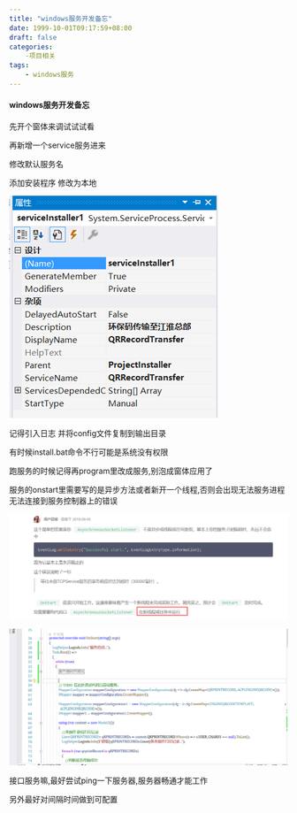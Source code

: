 ```yaml
---
title: "windows服务开发备忘"
date: 1999-10-01T09:17:59+08:00
draft: false
categories:
    -项目相关
tags:
    - windows服务
---
```


#### windows服务开发备忘

先开个窗体来调试试试看

再新增一个service服务进来

修改默认服务名 

添加安装程序 修改为本地

![image-20210928105412125](windows%E6%9C%8D%E5%8A%A1%E5%BC%80%E5%8F%91%E6%9C%89%E6%84%9F.assets/image-20210928105412125.png)

记得引入日志 并将config文件复制到输出目录

有时候install.bat命令不行可能是系统没有权限

跑服务的时候记得再program里改成服务,别泡成窗体应用了

服务的onstart里需要写的是异步方法或者新开一个线程,否则会出现无法服务进程无法连接到服务控制器上的错误

![image-20210928105853916](windows%E6%9C%8D%E5%8A%A1%E5%BC%80%E5%8F%91%E6%9C%89%E6%84%9F.assets/image-20210928105853916.png)



![image-20210928105911601](windows%E6%9C%8D%E5%8A%A1%E5%BC%80%E5%8F%91%E6%9C%89%E6%84%9F.assets/image-20210928105911601.png)

接口服务嘛,最好尝试ping一下服务器,服务器畅通才能工作

另外最好对间隔时间做到可配置







